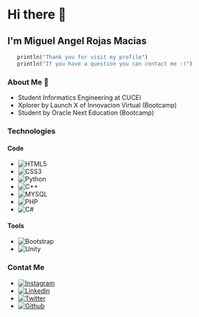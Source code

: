 # Hi there 👋

## I'm Miguel Angel Rojas Macias

``` py
   println("Thank you for visit my profile")
   println("If you have a question you can contact me :)")
```


### About Me 🚀

* Student Informatics Engineering at CUCEI
* Xplorer by Launch X of Innovacion Virtual (Bootcamp)
* Student by Oracle Next Education (Bootcamp)

### Technologies
#### Code
* ![HTML5](https://img.shields.io/badge/HTML5-E34F26?style=for-the-badge&logo=html5&logoColor=white)
* ![CSS3](https://img.shields.io/badge/CSS3-1572B6?style=for-the-badge&logo=css3&logoColor=white)
* ![Python](https://img.shields.io/badge/Python-14354C?style=for-the-badge&logo=python&logoColor=white)
* ![C++](https://img.shields.io/badge/C%2B%2B-00599C?style=for-the-badge&logo=c%2B%2B&logoColor=white)
* ![MYSQL](https://img.shields.io/badge/MySQL-00000F?style=for-the-badge&logo=mysql&logoColor=white)
* ![PHP](https://img.shields.io/badge/PHP-777BB4?style=for-the-badge&logo=php&logoColor=white)
* ![C#](https://img.shields.io/badge/C%23-239120?style=for-the-badge&logo=c-sharp&logoColor=white)

#### Tools
* ![Bootstrap](https://img.shields.io/badge/Bootstrap-563D7C?style=for-the-badge&logo=bootstrap&logoColor=white)
* ![Unity](https://img.shields.io/badge/Unity-100000?style=for-the-badge&logo=unity&logoColor=white)

### Contat Me
* [![Instagram](https://img.shields.io/badge/Instagram-E4405F?style=for-the-badge&logo=instagram&logoColor=white)](https://www.instagram.com/miguelangel227/)
* [![Linkedin](https://img.shields.io/badge/LinkedIn-0077B5?style=for-the-badge&logo=linkedin&logoColor=white)](https://www.linkedin.com/in/miguel-angel-rojas-macias-a41926212/)
* [![Twitter](https://img.shields.io/badge/Twitter-1DA1F2?style=for-the-badge&logo=twitter&logoColor=white)](https://twitter.com/MiguelRojasMac1)
* [![Github](https://img.shields.io/badge/GitHub-100000?style=for-the-badge&logo=github&logoColor=white)](https://github.com/MiguelARojas)
